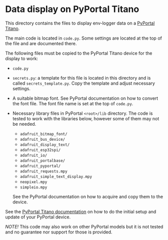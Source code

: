# Data display on PyPortal Titano

This directory contains the files to display env-logger data on a
[PyPortal Titano](https://learn.adafruit.com/adafruit-pyportal-titano).

The main code is located in `code.py`. Some settings are located at
the top of the file and are documented there.

The following files must be copied to the PyPortal Titano device for the display to work:

* `code.py`
* `secrets.py`: a template for this file is located in this directory and is called
`secrets_template.py`. Copy the template and adjust necessary settings.
* A suitable bitmap font. See PyPortal documentation on how to convert the font file.
The font file name is set at the top of `code.py`.
* Necessary library files in PyPortal `<root>/lib` directory. The code is tested to work with the libraries below, however some of them may
not be needed.

    * `adafruit_bitmap_font/`
    * `adafruit_bus_device/`
    * `adafruit_display_text/`
    * `adafruit_esp32spi/`
    * `adafruit_io/`
    * `adafruit_portalbase/`
    * `adafruit_pyportal/`
    * `adafruit_requests.mpy`
    * `adafruit_simple_text_display.mpy`
    * `neopixel.mpy`
    * `simpleio.mpy`

    See the PyPortal documentation on how to acquire and copy them to the device.

See the [PyPortal Titano documentation](https://learn.adafruit.com/adafruit-pyportal-titano)
on how to do the initial setup and update of your PyPortal device.

*NOTE!* This code may also work on other PyPortal models but it is not tested
and no guarantee nor support for those is provided.
